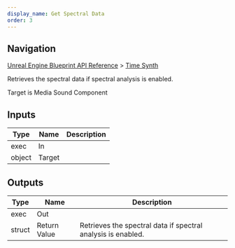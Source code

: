```yaml
---
display_name: Get Spectral Data
order: 3
---
```

## Navigation

[Unreal Engine Blueprint API Reference](https://dev.epicgames.com/documentation/en-us/unreal-engine/BlueprintAPI) > [Time Synth](https://dev.epicgames.com/documentation/en-us/unreal-engine/BlueprintAPI/TimeSynth)

Retrieves the spectral data if spectral analysis is enabled.

Target is Media Sound Component

## Inputs

| Type | Name | Description |
| --- | --- | --- |
| exec | In |  |
| object | Target |  |

## Outputs

| Type | Name | Description |
| --- | --- | --- |
| exec | Out |  |
| struct | Return Value | Retrieves the spectral data if spectral analysis is enabled. |
